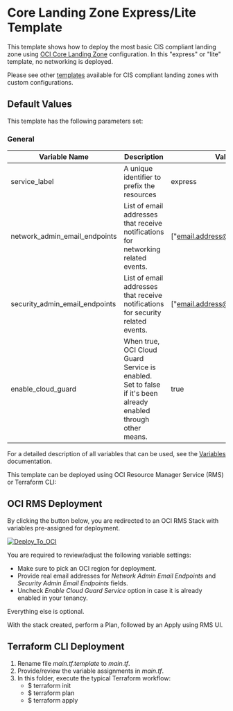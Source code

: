 # Core Landing Zone Express/Lite Template

This template shows how to deploy the most basic CIS compliant landing zone using [OCI Core Landing Zone](../../) configuration. In this "express" or "lite" template, no networking is deployed.

Please see other [templates](../../templates/) available for CIS compliant landing zones with custom configurations.


## Default Values

This template has the following parameters set:

### General

| Variable Name | Description | Value |
|---------------|-------------|-------|
| service\_label | A unique identifier to prefix the resources | express |
| network\_admin\_email\_endpoints | List of email addresses that receive notifications for networking related events. | ["email.address@example.com"] |
| security\_admin\_email\_endpoints | List of email addresses that receive notifications for security related events. | ["email.address@example.com"] |
| enable\_cloud\_guard | When true, OCI Cloud Guard Service is enabled. Set to false if it's been already enabled through other means. | true |


For a detailed description of all variables that can be used, see the [Variables](../../VARIABLES.md) documentation.

This template can be deployed using OCI Resource Manager Service (RMS) or Terraform CLI:

## OCI RMS Deployment

By clicking the button below, you are redirected to an OCI RMS Stack with variables pre-assigned for deployment.

[![Deploy_To_OCI](../../images/DeployToOCI.svg)](https://cloud.oracle.com/resourcemanager/stacks/create?zipUrl=https://github.com/oci-landing-zones/terraform-oci-core-landingzone/archive/refs/heads/main.zip&zipUrlVariables={"service_label":"express","network_admin_email_endpoints":["email.address@example.com"],"security_admin_email_endpoints":["email.address@example.com"],"enable_cloud_guard":true})

You are required to review/adjust the following variable settings:
 - Make sure to pick an OCI region for deployment.
 - Provide real email addresses for *Network Admin Email Endpoints* and *Security Admin Email Endpoints* fields.
 - Uncheck *Enable Cloud Guard Service* option in case it is already enabled in your tenancy.

Everything else is optional.

With the stack created, perform a Plan, followed by an Apply using RMS UI.

## Terraform CLI Deployment

1. Rename file *main.tf.template* to *main.tf*.
2. Provide/review the variable assignments in *main.tf*.
3. In this folder, execute the typical Terraform workflow:
    - $ terraform init
    - $ terraform plan
    - $ terraform apply

